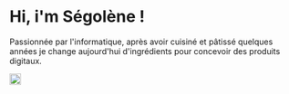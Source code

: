 <h1>Hi, i'm Ségolène !</h1>
  
<p>Passionnée par l'informatique, après avoir cuisiné et pâtissé quelques années je change aujourd'hui d'ingrédients pour concevoir des produits digitaux.</p>

<a href="https://www.linkedin.com/in/segoleneganzin/" > <img src="https://encrypted-tbn0.gstatic.com/images?q=tbn:ANd9GcSN0osVQcblBhUadmcs7iFmZXdRR7iNA8QWJA&usqp=CAU" style="width:20px; height:20px"  /> </a>

<!--👩‍🎓Je recherche une alternance en développement Web,<br>
📅12 mois (3 jours en entreprise et 2 jours en formation, au choix de l'entreprise et modulable au fil du temps) <br>
🏆Titre RNCP de niveau 5 (Bac+2)<br>

Je travaille actuellement sur la création de mon CV en ligne afin d'intégrer un maximum de technique<br>
J'apprends le HTML, le CSS et le JavaScript<br>
Je suis née entourée d'ordinateurs et de périphériques en tout genre au travers de l'entreprise familiale<br> -->
<!--
<p>
  Passionate about IT, after having cooked and baked for a few years, I am now changing ingredients to design digital products.

  👩‍🎓I'm looking for an internship in web development, in Brittany, France
  📅12 months (3 days at working office / 2 days at schools, at the choice of the company and flexible over time)

  🔭 I’m currently working on some project like "inline CV", "portfolio"
  🌱 I’m currently learning different language (HTML5, CSS3, JavaScript)
  ⚡ Fun fact: I was born surrounded by computers and devices of all kinds through the family business

</p>

